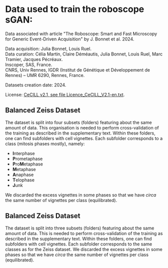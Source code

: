 # Data used to train the roboscope sGAN:
Data associated with article "The Roboscope: Smart and Fast Microscopy for Generic Event-Driven Acquisition" by J. Bonnet et al. 2024.

Data acquisition: Julia Bonnet, Louis Ruel.  
Data curation: Célia Martin, Claire Déméautis, Julia Bonnet, Louis Ruel, Marc Tramier, Jacques Pécréaux.  
Inscoper, SAS, France.  
CNRS, Univ Rennes, IGDR (Institut de Génétique et Développement de Rennes) – UMR 6290, Rennes, France.  

Datasets creation date: 2024.

License: [CeCILL v2.1, see file Licence_CeCILL_V2.1-en.txt](../LICENSE.txt).

## Balanced Zeiss Dataset
The dataset is split into four subsets (folders) featuring about the same amount of data. This organisation is needed to perform cross-validation of the training as described in the supplementary text. Within these folders, one can find subfolders with cell vignettes. Each subfolder corresponds to a class (mitosis phases mostly), namely:

* **I**nterphase
* **P**rometaphase
*  **P**ro**M**etaphase
*  **M**etaphase
*  **A**naphase
*  **T**elophase
*  **J**unk

We discarded the excess vignettes in some phases so that we have *circa* the same number of vignettes per class (equilibrated). 

## Balanced Zeiss Dataset
The dataset is split into three subsets (folders) featuring about the same amount of data. This is needed to perform cross-validation of the training as described in the supplementary text. Within these folders, one can find subfolders with cell vignettes. Each subfolder corresponds to the same classes as for the Zeiss dataset. We discarded the excess vignettes in some phases so that we have *circa* the same number of vignettes per class (equilibrated). 

